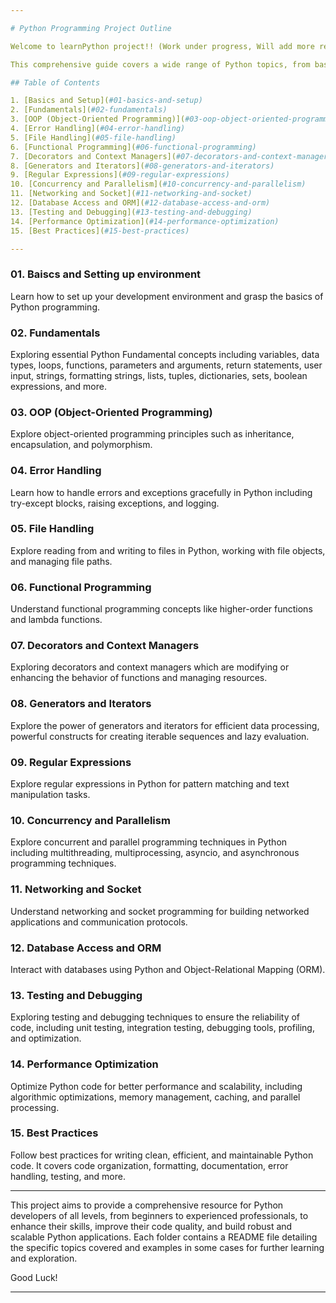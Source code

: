 ```yaml
---

# Python Programming Project Outline

Welcome to learnPython project!! (Work under progress, Will add more resources/examples soon)

This comprehensive guide covers a wide range of Python topics, from basic fundamentals to advanced concepts and best practices. Below is a structured outline of the project, designed to help you navigate through various aspects of Python development efficiently.

## Table of Contents

1. [Basics and Setup](#01-basics-and-setup)
2. [Fundamentals](#02-fundamentals)
3. [OOP (Object-Oriented Programming)](#03-oop-object-oriented-programming)
4. [Error Handling](#04-error-handling)
5. [File Handling](#05-file-handling)
6. [Functional Programming](#06-functional-programming)
7. [Decorators and Context Managers](#07-decorators-and-context-managers)
8. [Generators and Iterators](#08-generators-and-iterators)
9. [Regular Expressions](#09-regular-expressions)
10. [Concurrency and Parallelism](#10-concurrency-and-parallelism)
11. [Networking and Socket](#11-networking-and-socket)
12. [Database Access and ORM](#12-database-access-and-orm)
13. [Testing and Debugging](#13-testing-and-debugging)
14. [Performance Optimization](#14-performance-optimization)
15. [Best Practices](#15-best-practices)

---
```


### 01. Baiscs and Setting up environment
Learn how to set up your development environment and grasp the basics of Python programming.


### 02. Fundamentals
Exploring essential Python Fundamental concepts including variables, data types, loops, functions, parameters and arguments, return statements, user input, strings, formatting strings, lists, tuples, dictionaries, sets, boolean expressions, and more.


### 03. OOP (Object-Oriented Programming)
Explore object-oriented programming principles such as inheritance, encapsulation, and polymorphism.


### 04. Error Handling
Learn how to handle errors and exceptions gracefully in Python including try-except blocks, raising exceptions, and logging.


### 05. File Handling
Explore reading from and writing to files in Python, working with file objects, and managing file paths.


### 06. Functional Programming
Understand functional programming concepts like higher-order functions and lambda functions.


### 07. Decorators and Context Managers
Exploring decorators and context managers which are modifying or enhancing the behavior of functions and managing resources.


### 08. Generators and Iterators
Explore the power of generators and iterators for efficient data processing, powerful constructs for creating iterable sequences and lazy evaluation.


### 09. Regular Expressions
Explore regular expressions in Python for pattern matching and text manipulation tasks.


### 10. Concurrency and Parallelism
Explore concurrent and parallel programming techniques in Python including multithreading, multiprocessing, asyncio, and asynchronous programming techniques.


### 11. Networking and Socket
Understand networking and socket programming for building networked applications and communication protocols.


### 12. Database Access and ORM
Interact with databases using Python and Object-Relational Mapping (ORM).


### 13. Testing and Debugging
Exploring testing and debugging techniques to ensure the reliability of code, including unit testing, integration testing, debugging tools, profiling, and optimization.


### 14. Performance Optimization
Optimize Python code for better performance and scalability, including algorithmic optimizations, memory management, caching, and parallel processing.


### 15. Best Practices
Follow best practices for writing clean, efficient, and maintainable Python code. It covers code organization, formatting, documentation, error handling, testing, and more.

---

This project aims to provide a comprehensive resource for Python developers of all levels, from beginners to experienced professionals, to enhance their skills, improve their code quality, and build robust and scalable Python applications. Each folder contains a README file detailing the specific topics covered and examples in some cases for further learning and exploration.

Good Luck!

---
 

